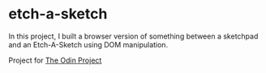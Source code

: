 # etch-a-sketch
In this project, I built a browser version of something between a sketchpad and an Etch-A-Sketch using DOM manipulation.

Project for [The Odin Project](https://www.theodinproject.com/lessons/foundations-etch-a-sketch)
